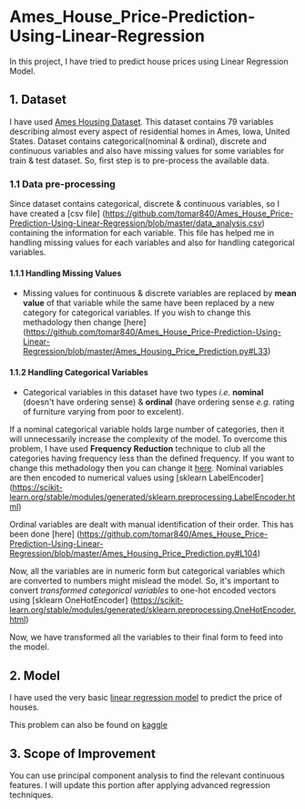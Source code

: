 # Ames_House_Price-Prediction-Using-Linear-Regression
In this project, I have tried to predict house prices using Linear Regression Model. 

## 1. Dataset 
I have used [Ames Housing Dataset](http://jse.amstat.org/v19n3/decock.pdf). This dataset contains 79 variables describing almost every aspect of residential homes in Ames, Iowa, United States. Dataset contains categorical(nominal & ordinal), discrete and continuous variables and also have missing values for some variables for train & test dataset. So, first step is to pre-process the available data. 

### 1.1 Data pre-processing
Since dataset contains categorical, discrete & continuous variables, so I have created a [csv file] (https://github.com/tomar840/Ames_House_Price-Prediction-Using-Linear-Regression/blob/master/data_analysis.csv) containing the information for each variable. This file has helped me in handling missing values for each variables and also for handling categorical variables. 

#### 1.1.1 Handling Missing Values 
* Missing values for continuous & discrete variables are replaced by **mean value** of that variable while the same have been replaced by a new category for categorical variables. If you wish to change this methadology then change [here] (https://github.com/tomar840/Ames_House_Price-Prediction-Using-Linear-Regression/blob/master/Ames_Housing_Price_Prediction.py#L33)

#### 1.1.2 Handling Categorical Variables
* Categorical variables in this dataset have two types *i.e.* **nominal** (doesn't have ordering sense) & **ordinal** (have ordering sense *e.g.* rating of furniture varying from poor to excelent). 

If a nominal categorical variable holds large number of categories, then it will unnecessarily increase the complexity of the model. To overcome this problem, I have used **Frequency Reduction** technique to club all the categories having frequency less than the defined frequency. If you want to change this methadology then you can change it [here](https://github.com/tomar840/Ames_House_Price-Prediction-Using-Linear-Regression/blob/master/Ames_Housing_Price_Prediction.py#L59). Nominal variables are then encoded to numerical values using [sklearn LabelEncoder] (https://scikit-learn.org/stable/modules/generated/sklearn.preprocessing.LabelEncoder.html)

Ordinal variables are dealt with manual identification of their order. This has been done [here] (https://github.com/tomar840/Ames_House_Price-Prediction-Using-Linear-Regression/blob/master/Ames_Housing_Price_Prediction.py#L104)

Now, all the variables are in numeric form but categorical variables which are converted to numbers might mislead the model. So, it's important to convert *transformed categorical variables* to one-hot encoded vectors using [sklearn OneHotEncoder] (https://scikit-learn.org/stable/modules/generated/sklearn.preprocessing.OneHotEncoder.html)

Now, we have transformed all the variables to their final form to feed into the model. 

## 2. Model
I have used the very basic [linear regression model](https://scikit-learn.org/stable/modules/generated/sklearn.linear_model.LinearRegression.html) to predict the price of houses. 

This  problem can also be found on [kaggle](https://www.kaggle.com/c/house-prices-advanced-regression-techniques)

## 3. Scope of Improvement
You can use principal component analysis to find the relevant continuous features. I will update this portion after applying advanced regression techniques. 

